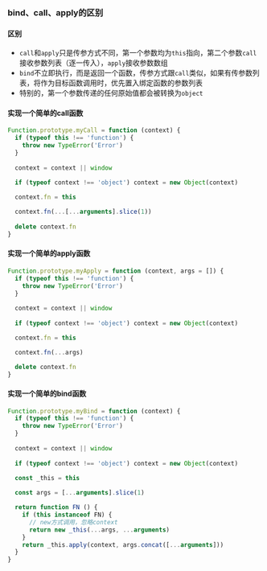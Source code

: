 ### bind、call、apply的区别

#### 区别
- `call`和`apply`只是传参方式不同，第一个参数均为`this`指向，第二个参数`call`接收参数列表（逐一传入），`apply`接收参数数组
- `bind`不立即执行，而是返回一个函数，传参方式跟`call`类似，如果有传参数列表，将作为目标函数调用时，优先置入绑定函数的参数列表
- 特别的，第一个参数传递的任何原始值都会被转换为`object`


#### 实现一个简单的call函数
```js
Function.prototype.myCall = function (context) {
  if (typeof this !== 'function') {
    throw new TypeError('Error')
  }
  
  context = context || window
  
  if (typeof context !== 'object') context = new Object(context)

  context.fn = this

  context.fn(...[...arguments].slice(1))
  
  delete context.fn
}
```

#### 实现一个简单的apply函数
```js
Function.prototype.myApply = function (context, args = []) {
  if (typeof this !== 'function') {
    throw new TypeError('Error')
  }
  
  context = context || window
  
  if (typeof context !== 'object') context = new Object(context)

  context.fn = this

  context.fn(...args)

  delete context.fn
}
```

#### 实现一个简单的bind函数

```js
Function.prototype.myBind = function (context) {
  if (typeof this !== 'function') {
    throw new TypeError('Error')
  }
  
  context = context || window
  
  if (typeof context !== 'object') context = new Object(context)

  const _this = this
  
  const args = [...arguments].slice(1)

  return function FN () {
    if (this instanceof FN) {
      // new方式调用，忽略context
      return new _this(...args, ...arguments)
    }
    return _this.apply(context, args.concat([...arguments]))
  }
}
```

